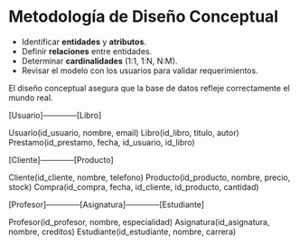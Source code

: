 # Metodología de Diseño Conceptual

- Identificar **entidades** y **atributos**.
- Definir **relaciones** entre entidades.
- Determinar **cardinalidades** (1:1, 1:N, N:M).
- Revisar el modelo con los usuarios para validar requerimientos.

El diseño conceptual asegura que la base de datos refleje correctamente el mundo real.

[Usuario]───<Presta>───[Libro]

Usuario(id_usuario, nombre, email)
Libro(id_libro, titulo, autor)
Prestamo(id_prestamo, fecha, id_usuario, id_libro)

[Cliente]───<Compra>───[Producto]

Cliente(id_cliente, nombre, telefono)
Producto(id_producto, nombre, precio, stock)
Compra(id_compra, fecha, id_cliente, id_producto, cantidad)

[Profesor]───<Imparte>───[Asignatura]───<Matricula>───[Estudiante]

Profesor(id_profesor, nombre, especialidad)
Asignatura(id_asignatura, nombre, creditos)
Estudiante(id_estudiante, nombre, carrera)

